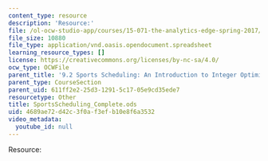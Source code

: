 ```yaml
---
content_type: resource
description: 'Resource:'
file: /ol-ocw-studio-app/courses/15-071-the-analytics-edge-spring-2017/4689ae72d42c3f0af3efb10e8f6a3532_SportsScheduling_Complete.ods
file_size: 10880
file_type: application/vnd.oasis.opendocument.spreadsheet
learning_resource_types: []
license: https://creativecommons.org/licenses/by-nc-sa/4.0/
ocw_type: OCWFile
parent_title: '9.2 Sports Scheduling: An Introduction to Integer Optimization '
parent_type: CourseSection
parent_uid: 611ff2e2-25d3-1291-5c17-05e9cd35ede7
resourcetype: Other
title: SportsScheduling_Complete.ods
uid: 4689ae72-d42c-3f0a-f3ef-b10e8f6a3532
video_metadata:
  youtube_id: null
---
```

Resource: